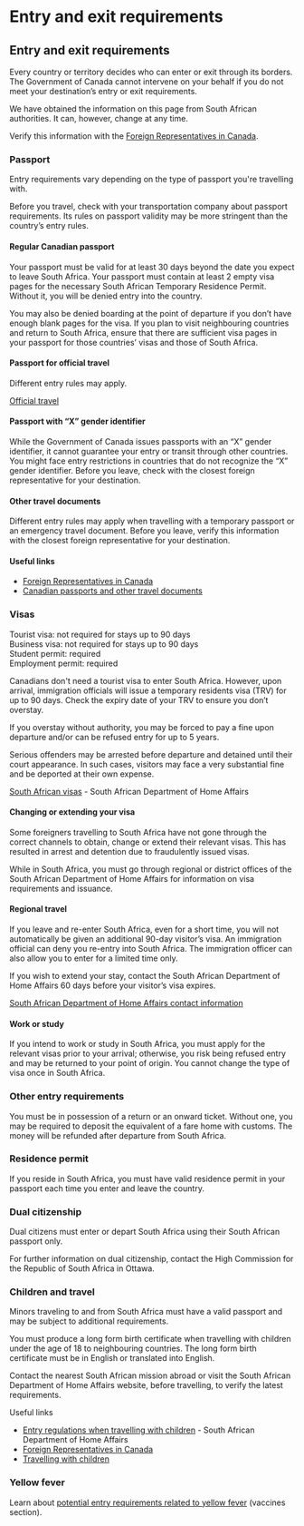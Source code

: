 # Entry and exit requirements

## Entry and exit requirements

Every country or territory decides who can enter or exit through its borders. The Government of Canada cannot intervene on your behalf if you do not meet your destination’s entry or exit requirements.

We have obtained the information on this page from South African authorities. It can, however, change at any time.

Verify this information with the [Foreign Representatives in Canada](https://www.international.gc.ca/protocol-protocole/reps.aspx?lang=eng).

### Passport

Entry requirements vary depending on the type of passport you're travelling with.

Before you travel, check with your transportation company about passport requirements. Its rules on passport validity may be more stringent than the country’s entry rules.

#### Regular Canadian passport

Your passport must be valid for at least 30 days beyond the date you expect to leave South Africa. Your passport must contain at least 2 empty visa pages for the necessary South African Temporary Residence Permit. Without it, you will be denied entry into the country.

You may also be denied boarding at the point of departure if you don’t have enough blank pages for the visa. If you plan to visit neighbouring countries and return to South Africa, ensure that there are sufficient visa pages in your passport for those countries’ visas and those of South Africa.

#### Passport for official travel

Different entry rules may apply.

[Official travel](https://www.canada.ca/en/immigration-refugees-citizenship/services/canadian-passports/official-travel.html)

#### Passport with “X” gender identifier

While the Government of Canada issues passports with an “X” gender identifier, it cannot guarantee your entry or transit through other countries. You might face entry restrictions in countries that do not recognize the “X” gender identifier. Before you leave, check with the closest foreign representative for your destination.

#### Other travel documents

Different entry rules may apply when travelling with a temporary passport or an emergency travel document. Before you leave, verify this information with the closest foreign representative for your destination.

#### Useful links

* [Foreign Representatives in Canada](https://www.international.gc.ca/protocol-protocole/reps.aspx?lang=eng)
* [Canadian passports and other travel documents](http://www.canada.ca/passport)

### Visas

Tourist visa: not required for stays up to 90 days  
Business visa: not required for stays up to 90 days  
Student permit: required  
Employment permit: required

Canadians don't need a tourist visa to enter South Africa. However, upon arrival, immigration officials will issue a temporary residents visa (TRV) for up to 90 days. Check the expiry date of your TRV to ensure you don’t overstay.

If you overstay without authority, you may be forced to pay a fine upon departure and/or can be refused entry for up to 5 years.

Serious offenders may be arrested before departure and detained until their court appearance. In such cases, visitors may face a very substantial fine and be deported at their own expense.

[South African visas](http://www.dha.gov.za/index.php/applying-for-sa-visa) - South African Department of Home Affairs

#### Changing or extending your visa

Some foreigners travelling to South Africa have not gone through the correct channels to obtain, change or extend their relevant visas. This has resulted in arrest and detention due to fraudulently issued visas.

While in South Africa, you must go through regional or district offices of the South African Department of Home Affairs for information on visa requirements and issuance.

#### Regional travel

If you leave and re-enter South Africa, even for a short time, you will not automatically be given an additional 90-day visitor’s visa. An immigration official can deny you re-entry into South Africa. The immigration officer can also allow you to enter for a limited time only.

If you wish to extend your stay, contact the South African Department of Home Affairs 60 days before your visitor’s visa expires.

[South African Department of Home Affairs contact information](http://www.dha.gov.za/index.php/contact-us)

#### Work or study

If you intend to work or study in South Africa, you must apply for the relevant visas prior to your arrival; otherwise, you risk being refused entry and may be returned to your point of origin. You cannot change the type of visa once in South Africa.

### Other entry requirements

You must be in possession of a return or an onward ticket. Without one, you may be required to deposit the equivalent of a fare home with customs. The money will be refunded after departure from South Africa.

### Residence permit

If you reside in South Africa, you must have valid residence permit in your passport each time you enter and leave the country.

### Dual citizenship

Dual citizens must enter or depart South Africa using their South African passport only.

For further information on dual citizenship, contact the High Commission for the Republic of South Africa in Ottawa.

### Children and travel

Minors traveling to and from South Africa must have a valid passport and may be subject to additional requirements.

You must produce a long form birth certificate when travelling with children under the age of 18 to neighbouring countries. The long form birth certificate must be in English or translated into English.

Contact the nearest South African mission abroad or visit the South African Department of Home Affairs website, before travelling, to verify the latest requirements.

Useful links

* [Entry regulations when travelling with children](http://www.dha.gov.za/index.php/statements-speeches/621-advisory-new-requirements-for-children-travelling-through-south-african-ports-of-entry-effective-1-june-2015) - South African Department of Home Affairs
* [Foreign Representatives in Canada](https://www.international.gc.ca/protocol-protocole/reps.aspx?lang=eng&_ga=2.75493394.1496566192.1698612653-1405742948.1680118138)
* [Travelling with children](http://travel.gc.ca/travelling/children)

### Yellow fever

Learn about [potential entry requirements related to yellow fever](#health) (vaccines section).